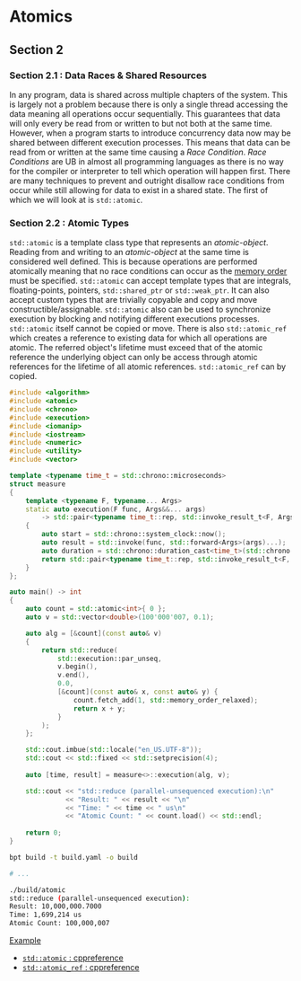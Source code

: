 # Atomics

## Section 2

### Section 2.1 : Data Races & Shared Resources

In any program, data is shared across multiple chapters of the system. This is largely not a problem because there is only a single thread accessing the data meaning all operations occur sequentially. This guarantees that data will only every be read from or written to but not both at the same time. However, when a program starts to introduce concurrency data now may be shared between different execution processes. This means that data can be read from or written at the same time causing a _Race Condition_. _Race Conditions_ are UB in almost all programming languages as there is no way for the compiler or interpreter to tell which operation will happen first. There are many techniques to prevent and outright disallow race conditions from occur while still allowing for data to exist in a shared state. The first of which we will look at is `std::atomic`.

### Section 2.2 : Atomic Types

`std::atomic` is a template class type that represents an _atomic-object_. Reading from and writing to an _atomic-object_ at the same time is considered well defined. This is because operations are performed atomically meaning that no race conditions can occur as the [memory order](https://en.cppreference.com/w/cpp/atomic/memory_order) must be specified. `std::atomic` can accept template types that are integrals, floating-points, pointers, `std::shared_ptr` or `std::weak_ptr`. It can also accept custom types that are trivially copyable and copy and move constructible/assignable. `std::atomic` also can be used to synchronize execution by blocking and notifying different executions processes. `std::atomic` itself cannot be copied or move. There is also `std::atomic_ref` which creates a reference to existing data for which all operations are atomic. The referred object's lifetime must exceed that of the atomic reference the underlying object can only be access through atomic references for the lifetime of all atomic references. `std::atomic_ref` can by copied.

```cxx
#include <algorithm>
#include <atomic>
#include <chrono>
#include <execution>
#include <iomanip>
#include <iostream>
#include <numeric>
#include <utility>
#include <vector>

template <typename time_t = std::chrono::microseconds>
struct measure
{
    template <typename F, typename... Args>
    static auto execution(F func, Args&&... args) 
        -> std::pair<typename time_t::rep, std::invoke_result_t<F, Args...>>
    {
        auto start = std::chrono::system_clock::now();
        auto result = std::invoke(func, std::forward<Args>(args)...);
        auto duration = std::chrono::duration_cast<time_t>(std::chrono::system_clock::now() - start);
        return std::pair<typename time_t::rep, std::invoke_result_t<F, Args...>>{ duration.count(), result };
    }
};

auto main() -> int
{
    auto count = std::atomic<int>{ 0 };
    auto v = std::vector<double>(100'000'007, 0.1);

    auto alg = [&count](const auto& v)
    { 
        return std::reduce(
            std::execution::par_unseq,
            v.begin(),
            v.end(),
            0.0,
            [&count](const auto& x, const auto& y) {
                count.fetch_add(1, std::memory_order_relaxed);
                return x + y;
            }
        ); 
    };

    std::cout.imbue(std::locale("en_US.UTF-8"));
    std::cout << std::fixed << std::setprecision(4);
    
    auto [time, result] = measure<>::execution(alg, v);

    std::cout << "std::reduce (parallel-unsequenced execution):\n"
              << "Result: " << result << "\n"
              << "Time: " << time << " us\n"
              << "Atomic Count: " << count.load() << std::endl;
    
    return 0;
}
```

```sh
bpt build -t build.yaml -o build

# ...

./build/atomic
std::reduce (parallel-unsequenced execution):
Result: 10,000,000.7000
Time: 1,699,214 us
Atomic Count: 100,000,007
```

[Example](./examples/atomic/src/atomic.main.cxx)

- [`std::atomic` : cppreference](https://en.cppreference.com/w/cpp/atomic/atomic)
- [`std::atomic_ref` : cppreference](https://en.cppreference.com/w/cpp/atomic/atomic_ref)

